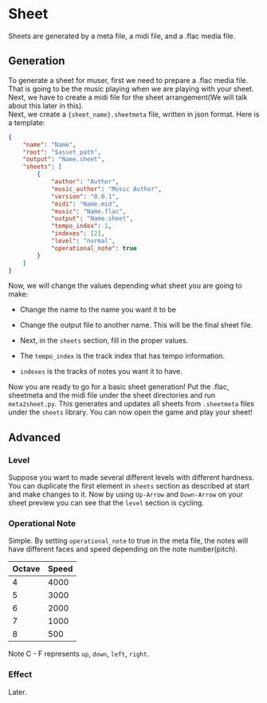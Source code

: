 # Sheet

Sheets are generated by a meta file, a midi file, and a .flac media file.

## Generation

To generate a sheet for muser, first we need to prepare a .flac media file.
That is going to be the music playing when we are playing with your sheet.  
Next, we have to create a midi file for the sheet arrangement(We will talk about this later in this).  
Next, we create a  `{sheet_name}.sheetmeta` file, written in json format. Here is a template:  

```json
{
    "name": "Name",
    "root": "$asset_path",
    "output": "Name.sheet",
    "sheets": [
        {
            "author": "Author",
            "music_author": "Music Author",
            "version": "0.0.1",
            "midi": "Name.mid",
            "music": "Name.flac",
            "output": "Name.sheet",
            "tempo_index": 1,
            "indexes": [2],
            "level": "normal",
            "operational_note": true
        }
    ]
}
```

Now, we will change the values depending what sheet you are going to make:  

+ Change the name to the name you want it to be

+ Change the output file to another name.
This will be the final sheet file.

+ Next, in the `sheets` section, fill in
the proper values.

+ The `tempo_index` is the track index that has tempo information.

+ `indexes` is the tracks of notes you want it to have.
  
Now you are ready to go for a basic sheet
generation! Put the .flac, sheetmeta and the midi file under the sheet directories
and run `meta2sheet.py`.
This generates and updates all sheets from
`.sheetmeta` files under the `sheets` library.
You can now open the game and play your sheet!  

## Advanced

### Level

Suppose you want to made several different
levels with different hardness. You can duplicate the first element in `sheets` section as described at start and make changes to it. Now by using 
`Up-Arrow` and `Down-Arrow` on your sheet
preview you can see that the `level` section is cycling.

### Operational Note

Simple. By setting `operational_note`
to true in the meta file, the notes
will have different faces and speed
depending on the note number(pitch).

| Octave | Speed |
|--------|-------|
| 4      | 4000  |
| 5      | 3000  |
| 6      | 2000  |
| 7      | 1000  |
| 8      | 500   |

Note C - F represents `up`, `down`, `left`, `right`.

### Effect

Later.